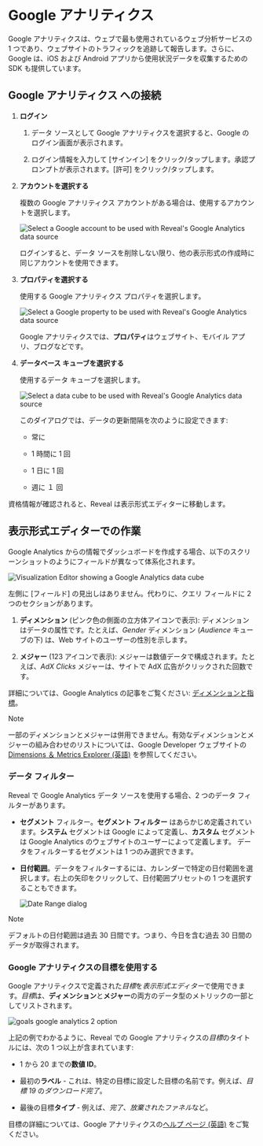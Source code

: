 # Google アナリティクス

Google アナリティクスは、ウェブで最も使用されているウェブ分析サービスの 1 つであり、ウェブサイトのトラフィックを追跡して報告します。さらに、Google は、iOS および Android アプリから使用状況データを収集するための SDK も提供しています。

## Google アナリティクス への接続

1.  **ログイン**

    1.  データ ソースとして Google アナリティクスを選択すると、Google のログイン画面が表示されます。

    2.  ログイン情報を入力して [サインイン] をクリック/タップします。承認プロンプトが表示されます。[許可] をクリック/タップします。

2.  **アカウントを選択する**

    複数の Google アナリティクス アカウントがある場合は、使用するアカウントを選択します。

    <img src="images/choose-ga-account.png" alt="Select a Google account to be used with Reveal's Google Analytics data source" class="responsive-img"/>

    ログインすると、データ ソースを削除しない限り、他の表示形式の作成時に同じアカウントを使用できます。

3.  **プロパティを選択する**

    使用する Google アナリティクス プロパティを選択します。

    <img src="images/choose-ga-property.png" alt="Select a Google property to be used with Reveal's Google Analytics data source" class="responsive-img"/>

    Google アナリティクスでは、**プロパティ**はウェブサイト、モバイル アプリ、ブログなどです。

4.  **データベース キューブを選択する**

    使用するデータ キューブを選択します。

    <img src="images/choose-ga-datacube.png" alt="Select a data cube to be used with Reveal's Google Analytics data source" class="responsive-img"/>

    このダイアログでは、データの更新間隔を次のように設定できます:

      - 常に

      - 1 時間に 1 回

      - 1 日に 1 回

      - 週に １ 回

資格情報が確認されると、Reveal は表示形式エディターに移動します。

## 表示形式エディターでの作業

Google Analytics からの情報でダッシュボードを作成する場合、以下のスクリーンショットのようにフィールドが異なって体系化されます。

<img src="images/ga-visualizationeditor.png" alt="Visualization Editor showing a Google Analytics data cube" class="responsive-img"/>

左側に [フィールド] の見出しはありません。代わりに、クエリ フィールドに 2 つのセクションがあります。

1.  **ディメンション** (ピンク色の側面の立方体アイコンで表示): ディメンションはデータの属性です。たとえば、_Gender_ ディメンション (_Audience_ キューブの下) は、Web サイトのユーザーの性別を示します。

2.  **メジャー** (123 アイコンで表示): メジャーは数値データで構成されます。たとえば、_AdX Clicks_ メジャーは、サイトで AdX 広告がクリックされた回数です。

詳細については、Google Analytics の記事をご覧ください: [ディメンションと指標](https://support.google.com/analytics/answer/1033861?hl=ja)。

>[!NOTE] 
> 一部のディメンションとメジャーは併用できません。有効なディメンションとメジャーの組み合わせのリストについては、Google Developer ウェブサイトの [Dimensions ＆ Metrics Explorer (英語)](https://ga-dev-tools.appspot.com/dimensions-metrics-explorer/) を参照してください。

### データ フィルター

Reveal で Google Analytics データ ソースを使用する場合、2 つのデータ フィルターがあります。

* **セグメント** フィルター。**セグメント フィルター** はあらかじめ定義されています。**システム** セグメントは Google によって定義し、**カスタム** セグメントは Google Analytics のウェブサイトのユーザーによって定義します。
データをフィルターするセグメントは 1 つのみ選択できます。
* **日付範囲**。データをフィルターするには、カレンダーで特定の日付範囲を選択します。右上の矢印をクリックして、日付範囲プリセットの 1 つを選択することもできます。

  <img src="images/ga-data-source-date-range-preset.png" alt="Date Range dialog" class="responsive-img"/>

>[!NOTE] 
>デフォルトの日付範囲は過去 30 日間です。つまり、今日を含む過去 30 日間のデータが取得されます。

### Google アナリティクスの目標を使用する

Google アナリティクスで定義された*目標*を*表示形式エディター*で使用できます。*目標*は、**ディメンション**と**メジャー**の両方のデータ型のメトリックの一部としてリストされます。

<img src="images/goals-google-analytics-2-option.png" alt="goals google analytics 2 option" class="responsive-img"/>

上記の例でわかるように、Reveal での Google アナリティクスの*目標*のタイトルには、次の 1 つ以上が含まれています:

  - 1 から 20 までの**数値 ID**。

  - 最初の**ラベル** - これは、特定の目標に設定した目標の名前です。例えば、*目標 19* の*ダウンロード完了*。

  - 最後の目標**タイプ** - 例えば、*完了*、*放棄されたファネル*など。

目標の詳細については、Google アナリティクスの[ヘルプ ページ (英語)](https://support.google.com/analytics/answer/1012040?hl=en) をご覧ください。
